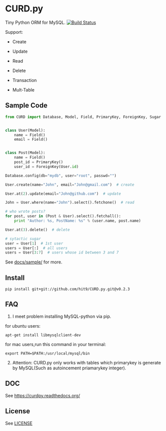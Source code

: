CURD.py
=======

Tiny Python ORM for MySQL. 
[![Build Status](https://travis-ci.org/hit9/CURD.py.png?branch=dev)](https://travis-ci.org/hit9/CURD.py)

Support:

- Create

- Update

- Read

- Delete

- Transaction

- Mult-Table

Sample Code
-----------

```python
from CURD import Database, Model, Field, PrimaryKey, ForeignKey, Sugar


class User(Model):
    name = Field()
    email = Field()


class Post(Model):
    name = Field()
    post_id = PrimaryKey()
    user_id = ForeignKey(User.id)

Database.config(db="mydb", user="root", passwd="")

User.create(name="John", email="John@gmail.com")  # create

User.at(2).update(email="John@github.com")  # update

John = User.where(name="John").select().fetchone()  # read

# who wrote posts?
for post, user in (Post & User).select().fetchall():
    print "Author: %s, PostName: %s" % (user.name, post.name)

User.at(3).delete()  # delete

# sytactic sugar
user = User[1]  # 1st user
users = User[:]  # all users
users = User[3:7]  # users whose id between 3 and 7
```

See [docs/sample/](https://github.com/hit9/CURD.py/tree/master/docs/sample) for more.

Install
-------

    pip install git+git://github.com/hit9/CURD.py.git@v0.2.3

FAQ
---

1. I meet problem installing MySQL-python via pip.

  for ubuntu users:
  ```
  apt-get install libmysqlclient-dev
  ```

  for mac users,run this command in your terminal:
  ```
  export PATH=$PATH:/usr/local/mysql/bin
  ```

2. Attention: CURD.py only works with tables which primarykey is generate by MySQL(Such as autoincement priamarykey integer).

DOC
---

See https://curdpy.readthedocs.org/

License
-------

See [LICENSE](https://github.com/hit9/CURD.py/blob/master/LICENSE)

